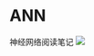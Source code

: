 # ANN
神经网络阅读笔记
![](https://upload-images.jianshu.io/upload_images/5684620-9cd3a249dd8cc090.gif?imageMogr2/auto-orient/strip%7CimageView2/2/w/729/format/webp)
